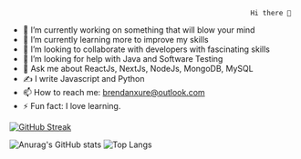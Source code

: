                                                               Hi there 👋
                                                               

- 🔭 I’m currently working on something that will blow your mind
- 🌱 I’m currently learning more to improve my skills
- 👯 I’m looking to collaborate with developers with fascinating skills
- 🤔 I’m looking for help with Java and Software Testing
- 💬 Ask me about ReactJs, NextJs, NodeJs, MongoDB, MySQL
- ✍️ I write Javascript and  Python
- 📫 How to reach me: brendanxure@outlook.com
- ⚡ Fun fact: I love learning.

[![GitHub Streak](https://streak-stats.demolab.com/?user=brendanxure)](https://git.io/streak-stats)

![Anurag's GitHub stats](https://github-readme-stats.vercel.app/api?username=brendanxure&show_icons=true&theme=dark)  ![Top Langs](https://github-readme-stats.vercel.app/api/top-langs/?username=brendanxure&layout=compact)


